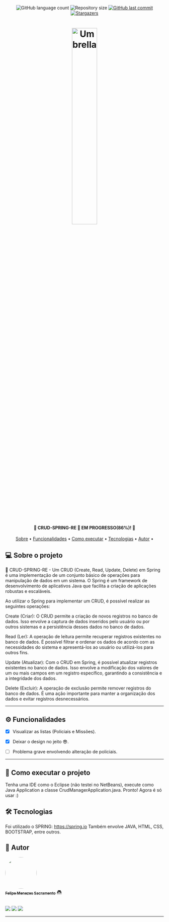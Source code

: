 <p align="center">
  <img alt="GitHub language count" src="https://img.shields.io/github/languages/count/Felipe-exec/CRUD-SPRING-RE?color=%2304D361">

  <img alt="Repository size" src="https://img.shields.io/github/repo-size/Felipe-exec/CRUD-SPRING-RE">
  
  <a href="https://github.com/Felipe-exec/CRUD-SPRING-RE/commits/master">
    <img alt="GitHub last commit" src="https://img.shields.io/github/last-commit/Felipe-exec/CRUD-SPRING-RE">
  </a>
    
   <a href="https://github.com/tgmarinho/README-ecoleta/stargazers">
    <img alt="Stargazers" src="https://img.shields.io/github/stars/Felipe-exec/CRUD-SPRING-RE?style=social">
  </a>  
</p>

<h1 align="center">
    <img alt="Umbrella" title="#Umbrella" width="40%" src="https://pa1.aminoapps.com/6447/34ba389d00a095729f2542693ada35cbd83674dd_00.gif" />
</h1>

<h4 align="center"> 
	👾 CRUD-SPRING-RE 👾 EM PROGRESSO(86%)! 📘
</h4>

<p align="center">
 <a href="#-sobre-o-projeto">Sobre</a> •
 <a href="#%EF%B8%8F-funcionalidades">Funcionalidades</a> •
 <a href="#-como-executar-o-projeto">Como executar</a> • 
 <a href="#-tecnologias">Tecnologias</a> • 
 <a href="#-autores">Autor</a> • 
</p>

## 💻 Sobre o projeto

👾 CRUD-SPRING-RE - 
Um CRUD (Create, Read, Update, Delete) em Spring é uma implementação de um conjunto básico de operações para manipulação de dados em um sistema. O Spring é um framework de desenvolvimento de aplicativos Java que facilita a criação de aplicações robustas e escaláveis.

Ao utilizar o Spring para implementar um CRUD, é possível realizar as seguintes operações:

Create (Criar): O CRUD permite a criação de novos registros no banco de dados. Isso envolve a captura de dados inseridos pelo usuário ou por outros sistemas e a persistência desses dados no banco de dados.

Read (Ler): A operação de leitura permite recuperar registros existentes no banco de dados. É possível filtrar e ordenar os dados de acordo com as necessidades do sistema e apresentá-los ao usuário ou utilizá-los para outros fins.

Update (Atualizar): Com o CRUD em Spring, é possível atualizar registros existentes no banco de dados. Isso envolve a modificação dos valores de um ou mais campos em um registro específico, garantindo a consistência e a integridade dos dados.

Delete (Excluir): A operação de exclusão permite remover registros do banco de dados. É uma ação importante para manter a organização dos dados e evitar registros desnecessários.

---

## ⚙️ Funcionalidades

- [x] Visualizar as listas (Policiais e Missões).
- [x] Deixar o design no jeito 😎.

- [ ] Problema grave envolvendo alteração de policiais.

---

## 🚀 Como executar o projeto

Tenha uma IDE como o Eclipse (não testei no NetBeans), execute como Java Application a classe CrudManagerApplication.java. 
Pronto! Agora é só usar :)

## 🛠 Tecnologias

Foi utilizado o SPRING: https://spring.io
Também envolve JAVA, HTML, CSS, BOOTSTRAP, entre outros.

## 🦸 Autor

<a href="https://github.com/Felipe-exec">
 <img style="border-radius: 50%;" src="https://avatars.githubusercontent.com/u/84421730?v=4" width="100px;" alt=""/>
 <br />
 <sub><b>Felipe Menezes Sacramento</b></sub></a> <a href="https://github.com/Felipe-exec" title="GitHub perfil">🎮</a>
 
 <br />
 <br />

 <a href="https://www.instagram.com/felipao_de_forma/" target="_blank"><img src="https://img.shields.io/badge/-Instagram-%23E4405F?style=for-the-badge&logo=instagram&logoColor=white" target="_blank"></a>
 <a href = "mailto:mzssacramento@gmail.com"><img src="https://img.shields.io/badge/-Gmail-%23333?style=for-the-badge&logo=gmail&logoColor=white" target="_blank"></a>
 <a href="https://www.linkedin.com/in/felipe-sacramento-8a03ba212/" target="_blank"><img src="https://img.shields.io/badge/-LinkedIn-%230077B5?style=for-the-badge&logo=linkedin&logoColor=white" target="_blank"></a>
 
---
